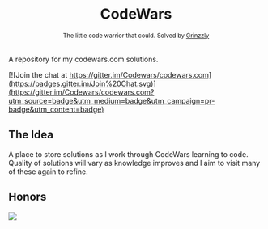 <h1 align="center">CodeWars</h1>

<div align="center">
  <sub>The little code warrior that could. Solved by
  <a href="https://github.com/Grinzzly">Grinzzly</a>
  </a>
</div>

<br/>

A repository for my codewars.com solutions.

[![Join the chat at https://gitter.im/Codewars/codewars.com](https://badges.gitter.im/Join%20Chat.svg)](https://gitter.im/Codewars/codewars.com?utm_source=badge&utm_medium=badge&utm_campaign=pr-badge&utm_content=badge)

## The Idea

A place to store solutions as I work through CodeWars learning to code. Quality of solutions will vary as knowledge improves and I aim to visit many of these again to refine.

## Honors
<a href="https://www.codewars.com/users/Grinzzly" target="_blank"><img src="https://www.codewars.com/users/Grinzzly/badges/large"></a>
